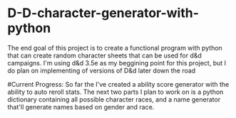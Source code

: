# D-D-character-generator-with-python
The end goal of this project is to create a functional program with python that can create random character sheets that can be used for d&amp;d campaigns. I'm using d&d 3.5e as my beggining point for this project, but I do plan on implementing of versions of D&amp;d later down the road

#Current Progress:
So far the I've created a ability score generator with the ability to auto reroll stats. The next two parts I plan to work on is a python dictionary containing all possible character races, and a name generator that'll generate names based on gender and race.
